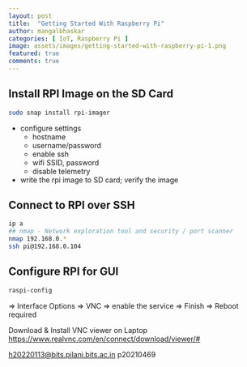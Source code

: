 ```yaml
---
layout: post
title:  "Getting Started With Raspberry Pi"
author: mangalbhaskar
categories: [ IoT, Raspberry Pi ]
image: assets/images/getting-started-with-raspberry-pi-1.png
featured: true
comments: true
---
```



## Install RPI Image on the SD Card

```bash
sudo snap install rpi-imager
```
* configure settings
    * hostname
    * username/password
    * enable ssh
    * wifi SSID, password
    * disable telemetry
* write the rpi image to SD card; verify the image


## Connect to RPI over SSH

```bash
ip a
## nmap - Network exploration tool and security / port scanner
nmap 192.168.0.*
ssh pi@192.168.0.104
```

## Configure RPI for GUI

```bash
raspi-config
```

=> Interface Options => VNC => enable the service => Finish => Reboot required

Download & Install VNC viewer on Laptop
https://www.realvnc.com/en/connect/download/viewer/#


h20220113@bits.pilani.bits.ac.in
p20210469



